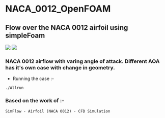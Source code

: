 # NACA_0012_OpenFOAM
## Flow over the NACA 0012 airfoil using simpleFoam

<img src ="https://sun9-10.userapi.com/impg/-tbYvX1Nti7K_Cnmk8HXFU-vhM-kuZkY4b7zNg/QWBgGU_wkTo.jpg?size=2000x1000&quality=95&sign=ef072d8150f1a8bd065b4a10f220a0b4&type=album"/>

<img src ="https://sun9-79.userapi.com/impg/8SqrxgoSCaHK_LXv5AHGO3oTO7szsQmDqnX7SQ/YJGThwY7R2M.jpg?size=996x559&quality=95&sign=cec56068d425956c2572efa0a16ec7e0&type=album"/>




### NACA 0012 airflow with varing angle of attack. Different AOA has it's own case with change in geometry.

+ Running the case :-
```
./Allrun

```

### Based on the work of :-
```
SimFlow - Airfoil (NACA 0012) - CFD Simulation

```
